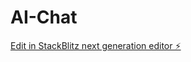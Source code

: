 # AI-Chat

[Edit in StackBlitz next generation editor ⚡️](https://stackblitz.com/~/github.com/sauraodalvi/AI-Chat)